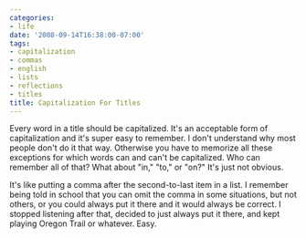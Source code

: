 ```yaml
---
categories:
- life
date: '2008-09-14T16:38:00-07:00'
tags:
- capitalization
- commas
- english
- lists
- reflections
- titles
title: Capitalization For Titles
---
```


Every word in a title should be capitalized. It's an acceptable form of capitalization and it's super easy to remember. I don't understand why most people don't do it that way. Otherwise you have to memorize all these exceptions for which words can and can't be capitalized. Who can remember all of that? What about "in," "to," or "on?" It's just not obvious.

It's like putting a comma after the second-to-last item in a list. I remember being told in school that you can omit the comma in some situations, but not others, or you could always put it there and it would always be correct. I stopped listening after that, decided to just always put it there, and kept playing Oregon Trail or whatever. Easy.
